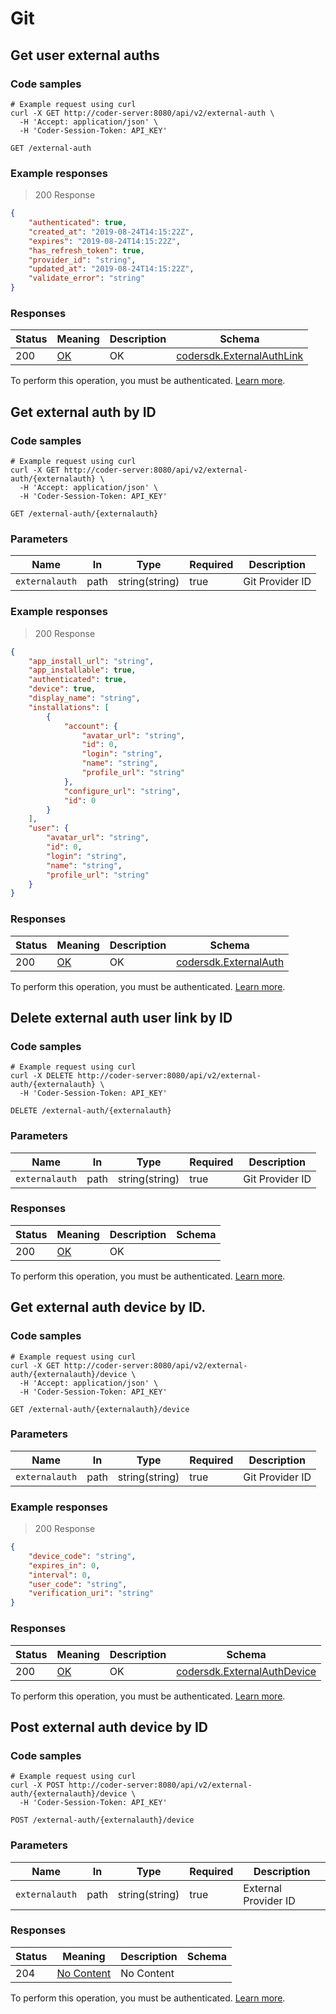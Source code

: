 # Git

## Get user external auths

### Code samples

```shell
# Example request using curl
curl -X GET http://coder-server:8080/api/v2/external-auth \
  -H 'Accept: application/json' \
  -H 'Coder-Session-Token: API_KEY'
```

`GET /external-auth`

### Example responses

> 200 Response

```json
{
	"authenticated": true,
	"created_at": "2019-08-24T14:15:22Z",
	"expires": "2019-08-24T14:15:22Z",
	"has_refresh_token": true,
	"provider_id": "string",
	"updated_at": "2019-08-24T14:15:22Z",
	"validate_error": "string"
}
```

### Responses

| Status | Meaning                                                 | Description | Schema                                                           |
| ------ | ------------------------------------------------------- | ----------- | ---------------------------------------------------------------- |
| 200    | [OK](https://tools.ietf.org/html/rfc7231#section-6.3.1) | OK          | [codersdk.ExternalAuthLink](schemas.md#codersdkexternalauthlink) |

To perform this operation, you must be authenticated. [Learn more](authentication.md).

## Get external auth by ID

### Code samples

```shell
# Example request using curl
curl -X GET http://coder-server:8080/api/v2/external-auth/{externalauth} \
  -H 'Accept: application/json' \
  -H 'Coder-Session-Token: API_KEY'
```

`GET /external-auth/{externalauth}`

### Parameters

| Name           | In   | Type           | Required | Description     |
| -------------- | ---- | -------------- | -------- | --------------- |
| `externalauth` | path | string(string) | true     | Git Provider ID |

### Example responses

> 200 Response

```json
{
	"app_install_url": "string",
	"app_installable": true,
	"authenticated": true,
	"device": true,
	"display_name": "string",
	"installations": [
		{
			"account": {
				"avatar_url": "string",
				"id": 0,
				"login": "string",
				"name": "string",
				"profile_url": "string"
			},
			"configure_url": "string",
			"id": 0
		}
	],
	"user": {
		"avatar_url": "string",
		"id": 0,
		"login": "string",
		"name": "string",
		"profile_url": "string"
	}
}
```

### Responses

| Status | Meaning                                                 | Description | Schema                                                   |
| ------ | ------------------------------------------------------- | ----------- | -------------------------------------------------------- |
| 200    | [OK](https://tools.ietf.org/html/rfc7231#section-6.3.1) | OK          | [codersdk.ExternalAuth](schemas.md#codersdkexternalauth) |

To perform this operation, you must be authenticated. [Learn more](authentication.md).

## Delete external auth user link by ID

### Code samples

```shell
# Example request using curl
curl -X DELETE http://coder-server:8080/api/v2/external-auth/{externalauth} \
  -H 'Coder-Session-Token: API_KEY'
```

`DELETE /external-auth/{externalauth}`

### Parameters

| Name           | In   | Type           | Required | Description     |
| -------------- | ---- | -------------- | -------- | --------------- |
| `externalauth` | path | string(string) | true     | Git Provider ID |

### Responses

| Status | Meaning                                                 | Description | Schema |
| ------ | ------------------------------------------------------- | ----------- | ------ |
| 200    | [OK](https://tools.ietf.org/html/rfc7231#section-6.3.1) | OK          |        |

To perform this operation, you must be authenticated. [Learn more](authentication.md).

## Get external auth device by ID.

### Code samples

```shell
# Example request using curl
curl -X GET http://coder-server:8080/api/v2/external-auth/{externalauth}/device \
  -H 'Accept: application/json' \
  -H 'Coder-Session-Token: API_KEY'
```

`GET /external-auth/{externalauth}/device`

### Parameters

| Name           | In   | Type           | Required | Description     |
| -------------- | ---- | -------------- | -------- | --------------- |
| `externalauth` | path | string(string) | true     | Git Provider ID |

### Example responses

> 200 Response

```json
{
	"device_code": "string",
	"expires_in": 0,
	"interval": 0,
	"user_code": "string",
	"verification_uri": "string"
}
```

### Responses

| Status | Meaning                                                 | Description | Schema                                                               |
| ------ | ------------------------------------------------------- | ----------- | -------------------------------------------------------------------- |
| 200    | [OK](https://tools.ietf.org/html/rfc7231#section-6.3.1) | OK          | [codersdk.ExternalAuthDevice](schemas.md#codersdkexternalauthdevice) |

To perform this operation, you must be authenticated. [Learn more](authentication.md).

## Post external auth device by ID

### Code samples

```shell
# Example request using curl
curl -X POST http://coder-server:8080/api/v2/external-auth/{externalauth}/device \
  -H 'Coder-Session-Token: API_KEY'
```

`POST /external-auth/{externalauth}/device`

### Parameters

| Name           | In   | Type           | Required | Description          |
| -------------- | ---- | -------------- | -------- | -------------------- |
| `externalauth` | path | string(string) | true     | External Provider ID |

### Responses

| Status | Meaning                                                         | Description | Schema |
| ------ | --------------------------------------------------------------- | ----------- | ------ |
| 204    | [No Content](https://tools.ietf.org/html/rfc7231#section-6.3.5) | No Content  |        |

To perform this operation, you must be authenticated. [Learn more](authentication.md).
